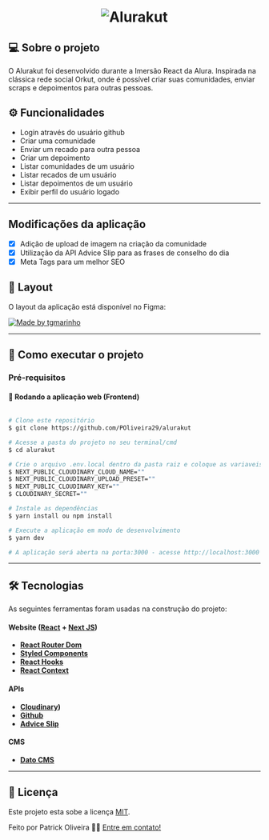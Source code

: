 <h1 align="center">
    <img alt="Alurakut" title="Alutrakut" src="https://imgur.com/3LOMbPe.png" />
</h1>

## 💻 Sobre o projeto

O Alurakut foi desenvolvido durante a Imersão React da Alura. Inspirada na clássica rede social Orkut, onde é possível criar suas comunidades, enviar scraps e depoimentos para outras pessoas.


## ⚙️ Funcionalidades

- Login através do usuário github
- Criar uma comunidade
- Enviar um recado para outra pessoa
- Criar um depoimento
- Listar comunidades de um usuário
- Listar recados de um usuário
- Listar depoimentos de um usuário
- Exibir perfil do usuário logado
---

## Modificações da aplicação

 - [x] Adição de upload de imagem na criação da comunidade
 - [x] Utilização da API Advice Slip para as frases de conselho do dia
 - [x] Meta Tags para um melhor SEO

## 🎨 Layout

O layout da aplicação está disponível no Figma:

<a href="https://www.figma.com/file/rwxdgelDrKLGbs0QgaKj62/Alurakut">
  <img alt="Made by tgmarinho" src="https://img.shields.io/badge/Acessar%20Layout%20-Figma-%2304D361">
</a>

---

## 🚀 Como executar o projeto


### Pré-requisitos


#### 🧭 Rodando a aplicação web (Frontend)

```bash

# Clone este repositório
$ git clone https://github.com/POliveira29/alurakut

# Acesse a pasta do projeto no seu terminal/cmd
$ cd alurakut

# Crie o arquivo .env.local dentro da pasta raiz e coloque as variaveis ambientes da API do cloudinary para o upload de imagens.
$ NEXT_PUBLIC_CLOUDINARY_CLOUD_NAME=""
$ NEXT_PUBLIC_CLOUDINARY_UPLOAD_PRESET=""
$ NEXT_PUBLIC_CLOUDINARY_KEY=""
$ CLOUDINARY_SECRET=""

# Instale as dependências
$ yarn install ou npm install

# Execute a aplicação em modo de desenvolvimento
$ yarn dev

# A aplicação será aberta na porta:3000 - acesse http://localhost:3000

```

---

## 🛠 Tecnologias

As seguintes ferramentas foram usadas na construção do projeto:

#### **Website**  ([React](https://reactjs.org/)  +  [Next JS](nextjs.org))

-   **[React Router Dom](https://github.com/ReactTraining/react-router/tree/master/packages/react-router-dom)**
-   **[Styled Components](https://styled-components.com/)**
-   **[React Hooks](https://pt-br.reactjs.org/docs/hooks-intro.htmlm)**
-   **[React Context](https://pt-br.reactjs.org/docs/context.html)**

#### **APIs** 

-   **[Cloudinary](https://cloudinary.com/))**
-   **[Github](https://docs.github.com/pt/rest)**
-   **[Advice Slip](https://api.adviceslip.com/)**

#### **CMS** 
-   **[Dato CMS](https://www.datocms.com/)**

---

## 📝 Licença

Este projeto esta sobe a licença [MIT](./LICENSE).

Feito por Patrick Oliveira 👋🏽 [Entre em contato!](https://www.linkedin.com/in/patrickoliveira29/)
